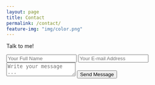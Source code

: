 ```yaml
---
layout: page
title: Contact
permalink: /contact/
feature-img: "img/color.png"
---
```


Talk to me!
<form action="https://getsimpleform.com/messages?form_api_token=f0680355178b97175aed46332569f620" method="post">
  <!-- the redirect_to is optional, the form will redirect to the referrer on submission -->
  <input type='hidden' name='redirect_to' value='graysonconnor.site/thank-you/' />
  <input type='text' name='name' placeholder='Your Full Name' />
  <input type='email' name='email' placeholder='Your E-mail Address' />
  <textarea name='message' placeholder='Write your message ...'></textarea>
  <input type='submit' value='Send Message' />
</form>
